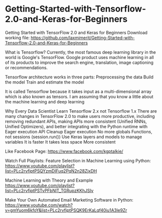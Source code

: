 # Getting-Started-with-Tensorflow-2.0-and-Keras-for-Beginners
Getting Started with TensorFlow 2.0 and Keras for Beginners
Download working file: https://github.com/laxmimerit/Getting-Started-with-Tensorflow-2.0-and-Keras-for-Beginners

What is Tensorflow?
Currently, the most famous deep learning library in the world is Google's TensorFlow. Google product uses machine learning in all of its products to improve the search engine, translation, image captioning or recommendations.

Tensorflow architecture works in three parts:
Preprocessing the data
Build the model
Train and estimate the model

It is called Tensorflow because it takes input as a multi-dimensional array which is also known as tensors.
I am assuming that you know a little about the machine learning and deep learning

Why Every Data Scientist Learn Tensorflow 2.x not Tensorflow 1.x
There are many changes in TensorFlow 2.0 to make users more productive, including removing redundant APIs, making APIs more consistent (Unified RNNs, Unified Optimizers), and better integrating with the Python runtime with Eager execution
API Cleanup
Eager execution
No more globals
Functions, not sessions (session.run())
Use Keras layers and models to manage variables
It is faster
It takes less space
More consistent

Like Facebook Page: https://www.facebook.com/kgptalkie/

Watch Full Playlists: Feature Selection in Machine Learning using Python: https://www.youtube.com/playlist?list=PLc2rvfiptPSQYzmDIFuq2PqN2n28ZjxDH

Machine Learning with Theory and Example https://www.youtube.com/playlist?list=PLc2rvfiptPSTvPFbNlT_TGRupzKKhJSIv

Make Your Own Automated Email Marketing Software in Python: https://www.youtube.com/watch?v=gmYuom6kfoY&list=PLc2rvfiptPSQK9ErKaLqf40iu1A3le9Zr
